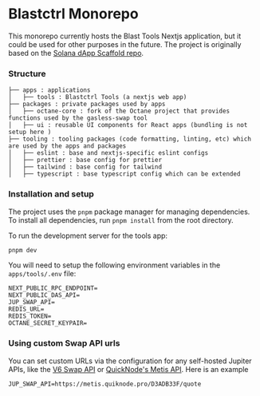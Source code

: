 # Blastctrl Monorepo

This monorepo currently hosts the Blast Tools Nextjs application, but it could be used for other purposes in the future. The project is originally based on the [Solana dApp Scaffold repo](https://github.com/solana-labs/dapp-scaffold).

### Structure

```
├── apps : applications
│   ├── tools : Blastctrl Tools (a nextjs web app)
├── packages : private packages used by apps
│   ├── octane-core : fork of the Octane project that provides functions used by the gasless-swap tool
│   ├── ui : reusable UI components for React apps (bundling is not setup here )
├── tooling : tooling packages (code formatting, linting, etc) which are used by the apps and packages
│   ├── eslint : base and nextjs-specific eslint configs
│   ├── prettier : base config for prettier
│   ├── tailwind : base config for tailwind
│   ├── typescript : base typescript config which can be extended
```

### Installation and setup

The project uses the `pnpm` package manager for managing dependencies. To install all dependencies, run `pnpm install` from the root directory.

To run the development server for the tools app:

```bash
pnpm dev
```

You will need to setup the following environment variables in the `apps/tools/.env` file:

```
NEXT_PUBLIC_RPC_ENDPOINT=
NEXT_PUBLIC_DAS_API=
JUP_SWAP_API=
REDIS_URL=
REDIS_TOKEN=
OCTANE_SECRET_KEYPAIR=
```

### Using custom Swap API urls

You can set custom URLs via the configuration for any self-hosted Jupiter APIs, like the [V6 Swap API](https://station.jup.ag/docs/apis/self-hosted) or [QuickNode's Metis API](https://marketplace.quicknode.com/add-on/metis-jupiter-v6-swap-api). Here is an example

```
JUP_SWAP_API=https://metis.quiknode.pro/D3ADB33F/quote
```
